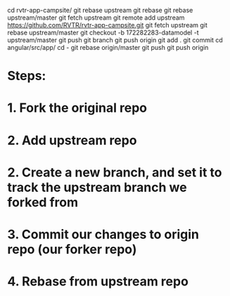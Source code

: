 
cd rvtr-app-campsite/
git rebase upstream
git rebase
git rebase upstream/master
git fetch upstream
git remote add upstream https://github.com/RVTR/rvtr-app-campsite.git
git fetch upstream
git rebase upstream/master
git checkout -b 172282283-datamodel -t upstream/master
git push
git branch
git push origin
git add .
git commit
cd angular/src/app/
cd -
git rebase origin/master
git push
git push origin

# Steps:
# 1. Fork the original repo
# 2. Add upstream repo
# 2. Create a new branch, and set it to track the upstream branch we forked from 
# 3. Commit our changes to origin repo (our forker repo)
# 4. Rebase from upstream repo

